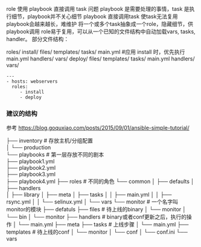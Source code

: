 role 使用
playbook 直接调用 task 问题
playbook 是需要处理的事情，task 是执行细节，playbook并不关心细节
playbook 直接调用task 使task无法复用
playbook会越来越长，难维护
将一个或多个task抽象成一个role，隐藏细节，供playbook调用
role易于复用，可以从一个已知的文件结构中自动加载vars, tasks, handler。
部分文件结构：

roles/
    install/
        files/
        templates/
        tasks/
            main.yml  #应用 install 时，优先执行main.yml
        handlers/
        vars/
    deploy/
        files/
        templates/
        tasks/
            main.yml
        handlers/
        vars/

```
---
- hosts: webservers
  roles:
     - install
     - deploy
```

###  建议的结构
参考 https://blog.goquxiao.com/posts/2015/09/01/ansible-simple-tutorial/

├── inventory                        # 存放主机/分组配置  
│   └── production   
└── playbooks                          # 第一层存放不同的剧本  
    ├── playbook1.yml  
    ├── playbook2.yml   
    ├── playbook3.yml  
    ├── playbook4.yml 
    ├── roles                         # 不同的角色 
    └── common 
        │   ├── defaults 
        │   ├── handlers  
        │   ├── library 
        │   ├── meta 
        │   ├── tasks 
        │   │   ├── main.yml 
        │   │   ├── rsync.yml 
        │   │   └── selinux.yml 
        │   └── vars 
        └── monitor                    # 一个名字叫monitor的模块 
            ├── defatuls 
            ├── files                  # 待上线的binary 
            │   └── monitor 
            │       └── bin 
            │           └── monitor 
            ├── handlers               # binary或者conf更新之后，执行的操作 
            │   └── main.yml 
            ├── meta 
            ├── tasks                   # 上线步骤 
            │   └── main.yml
            ├── templates              # 待上线的conf 
            │   └── monitor 
            │       └── conf 
            │           └── conf.ini 
            └── vars 
